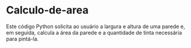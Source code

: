 # Calculo-de-area
Este código Python solicita ao usuário a largura e altura de uma parede e, em seguida, calcula a área da parede e a quantidade de tinta necessária para pintá-la.
